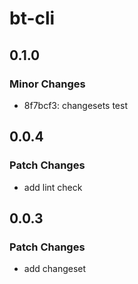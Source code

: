 # bt-cli

## 0.1.0

### Minor Changes

- 8f7bcf3: changesets test

## 0.0.4

### Patch Changes

- add lint check

## 0.0.3

### Patch Changes

- add changeset
